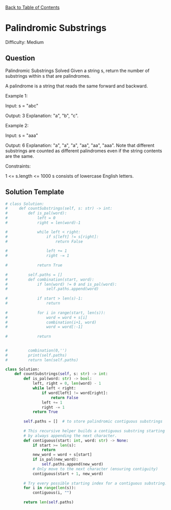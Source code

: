 [Back to Table of Contents](../../README.md)

# Palindromic Substrings
Difficulty: Medium

## Question
Palindromic Substrings
Solved 
Given a string s, return the number of substrings within s that are palindromes.

A palindrome is a string that reads the same forward and backward.

Example 1:

Input: s = "abc"

Output: 3
Explanation: "a", "b", "c".

Example 2:

Input: s = "aaa"

Output: 6
Explanation: "a", "a", "a", "aa", "aa", "aaa". Note that different substrings are counted as different palindromes even if the string contents are the same.

Constraints:

1 <= s.length <= 1000
s consists of lowercase English letters.

## Solution Template
```python
# class Solution:
#     def countSubstrings(self, s: str) -> int:
#         def is_pal(word):
#             left = 0
#             right = len(word)-1

#             while left < right:
#                 if s[left] != s[right]:
#                     return False
                
#                 left += 1
#                 right -= 1
            
#             return True
        
#         self.paths = []
#         def combination(start, word):
#             if len(word) != 0 and is_pal(word):
#                 self.paths.append(word)
            
#             if start > len(s)-1:
#                 return
            
#             for i in range(start, len(s)):
#                 word = word + s[i]
#                 combination(i+1, word)
#                 word = word[:-1]
            
#             return

        
#         combination(0,'')
#         print(self.paths)
#         return len(self.paths)

class Solution:
    def countSubstrings(self, s: str) -> int:
        def is_pal(word: str) -> bool:
            left, right = 0, len(word) - 1
            while left < right:
                if word[left] != word[right]:
                    return False
                left += 1
                right -= 1
            return True
        
        self.paths = []  # to store palindromic contiguous substrings
        
        # This recursive helper builds a contiguous substring starting at index `start`
        # by always appending the next character.
        def contiguous(start: int, word: str) -> None:
            if start >= len(s):
                return
            new_word = word + s[start]
            if is_pal(new_word):
                self.paths.append(new_word)
            # Only move to the next character (ensuring contiguity)
            contiguous(start + 1, new_word)
        
        # Try every possible starting index for a contiguous substring.
        for i in range(len(s)):
            contiguous(i, "")
        
        return len(self.paths)
```
